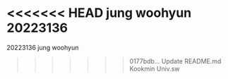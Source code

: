 <<<<<<< HEAD
jung woohyun 20223136
=======
20223136     jung woohyun
>>>>>>> 0177bdb... Update README.md
Kookmin Univ.sw
